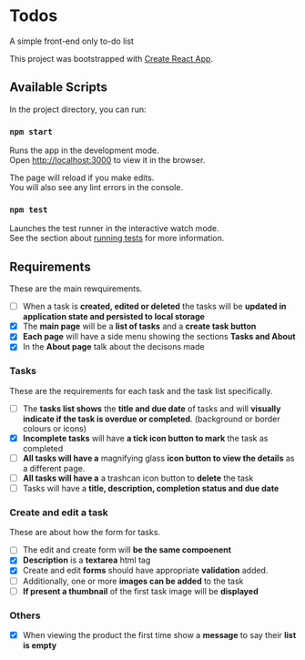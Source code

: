 # Todos

A simple front-end only to-do list

This project was bootstrapped with [Create React App](https://github.com/facebook/create-react-app).

## Available Scripts

In the project directory, you can run:

### `npm start`

Runs the app in the development mode.\
Open [http://localhost:3000](http://localhost:3000) to view it in the browser.

The page will reload if you make edits.\
You will also see any lint errors in the console.

### `npm test`

Launches the test runner in the interactive watch mode.\
See the section about [running tests](https://facebook.github.io/create-react-app/docs/running-tests) for more information.

## Requirements

These are the main rewquirements.

- [ ] When a task is **created, edited or deleted** the tasks will be **updated in application state and persisted to local storage**
- [x] The **main page** will be a **list of tasks** and a **create task button**
- [x] **Each page** will have a side menu showing the sections **Tasks and About**
- [x] In the **About page** talk about the decisons made

### Tasks

These are the requirements for each task and the task list specifically.

- [ ] The **tasks list shows** the **title and due date** of tasks and will **visually indicate if the task is overdue or completed**. (background or border colours or icons)
- [x] **Incomplete tasks** will have **a tick icon button to mark** the task as completed
- [ ] **All tasks will have a** magnifying glass **icon button to view the details** as a different page.
- [ ] **All tasks will have a** a trashcan icon button to **delete** the task
- [ ] Tasks will have a **title, description, completion status and due date**

### Create and edit a task

These are about how the form for tasks.

- [ ] The edit and create form will **be the same compoenent**
- [x] **Description** is a **textarea** html tag
- [x] Create and edit **forms** should have appropriate **validation** added.
- [ ] Additionally, one or more **images can be added** to the task
- [ ] **If present a thumbnail** of the first task image will be **displayed**

### Others

- [x] When viewing the product the first time show a **message** to say their **list is empty**
